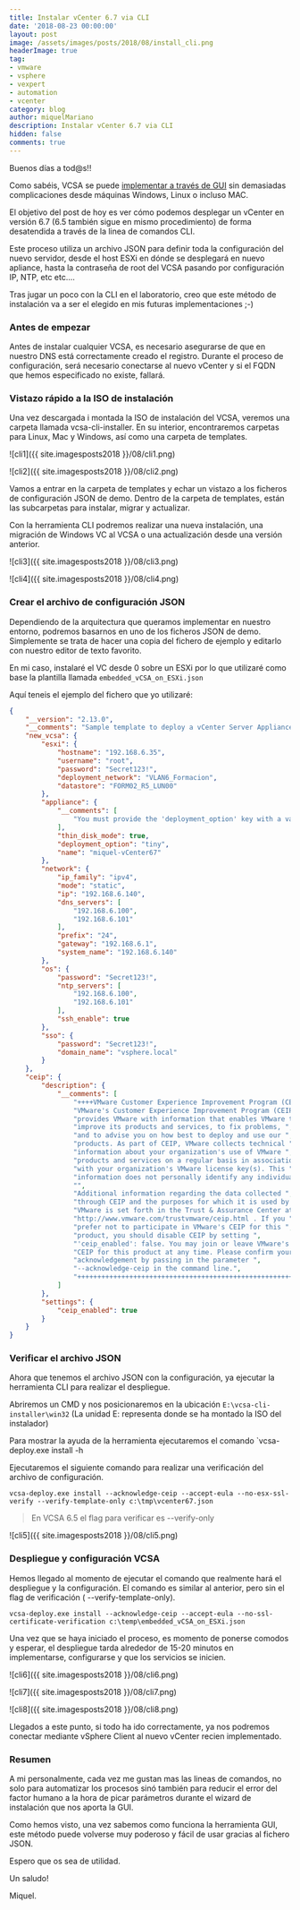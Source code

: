 ```yaml
---
title: Instalar vCenter 6.7 via CLI
date: '2018-08-23 00:00:00'
layout: post
image: /assets/images/posts/2018/08/install_cli.png
headerImage: true
tag:
- vmware
- vsphere
- vexpert
- automation
- vcenter
category: blog
author: miquelMariano
description: Instalar vCenter 6.7 via CLI
hidden: false
comments: true
---
```


Buenos días a tod@s!!

Como sabéis, VCSA se puede [implementar a través de GUI](https://miquelmariano.github.io/2017/07/ncoratutorial-install-vcsa/) sin demasiadas complicaciones desde máquinas Windows, Linux o incluso MAC.

El objetivo del post de hoy es ver cómo podemos desplegar un vCenter en versión 6.7 (6.5 también sigue en mismo procedimiento) de forma desatendida a través de la linea de comandos CLI.

Este proceso utiliza un archivo JSON para definir toda la configuración del nuevo servidor, desde el host ESXi en dónde se desplegará en nuevo apliance, hasta la contraseña de root del VCSA pasando por configuración IP, NTP, etc etc....

Tras jugar un poco con la CLI en el laboratorio, creo que este método de instalación va a ser el elegido en mis futuras implementaciones ;-)

### Antes de empezar

Antes de instalar cualquier VCSA, es necesario asegurarse de que en nuestro DNS está correctamente creado el registro. Durante el proceso de configuración, será necesario conectarse al nuevo vCenter y si el FQDN que hemos especificado no existe, fallará.

### Vistazo rápido a la ISO de instalación

Una vez descargada i montada la ISO de instalación del VCSA, veremos una carpeta llamada vcsa-cli-installer. En su interior, encontraremos carpetas para Linux, Mac y Windows, así como una carpeta de templates.

![cli1]({{ site.imagesposts2018 }}/08/cli1.png)

![cli2]({{ site.imagesposts2018 }}/08/cli2.png)

Vamos a entrar en la carpeta de templates y echar un vistazo a los ficheros de configuración JSON de demo. Dentro de la carpeta de templates, están las subcarpetas para instalar, migrar y actualizar. 

Con la herramienta CLI podremos realizar una nueva instalación, una migración de Windows VC al VCSA o una actualización desde una versión anterior. 

![cli3]({{ site.imagesposts2018 }}/08/cli3.png)

![cli4]({{ site.imagesposts2018 }}/08/cli4.png)

### Crear el archivo de configuración JSON

Dependiendo de la arquitectura que queramos implementar en nuestro entorno, podremos basarnos en uno de los ficheros JSON de demo. Simplemente se trata de hacer una copia del fichero de ejemplo y editarlo con nuestro editor de texto favorito.

En mi caso, instalaré el VC desde 0 sobre un ESXi por lo que utilizaré como base la plantilla llamada `embedded_vCSA_on_ESXi.json` 

Aquí teneis el ejemplo del fichero que yo utilizaré:

```json
{
    "__version": "2.13.0",
    "__comments": "Sample template to deploy a vCenter Server Appliance with an embedded Platform Services Controller on an ESXi host.",
    "new_vcsa": {
        "esxi": {
            "hostname": "192.168.6.35",
            "username": "root",
            "password": "Secret123!",
            "deployment_network": "VLAN6_Formacion",
            "datastore": "FORM02_R5_LUN00"
        },
        "appliance": {
            "__comments": [
                "You must provide the 'deployment_option' key with a value, which will affect the VCSA's configuration parameters, such as the VCSA's number of vCPUs, the memory size, the storage size, and the maximum numbers of ESXi hosts and VMs which can be managed. For a list of acceptable values, run the supported deployment sizes help, i.e. vcsa-deploy --supported-deployment-sizes"
            ],
            "thin_disk_mode": true,
            "deployment_option": "tiny",
            "name": "miquel-vCenter67"
        },
        "network": {
            "ip_family": "ipv4",
            "mode": "static",
            "ip": "192.168.6.140",
            "dns_servers": [
                "192.168.6.100",
                "192.168.6.101"
            ],
            "prefix": "24",
            "gateway": "192.168.6.1",
            "system_name": "192.168.6.140"
        },
        "os": {
            "password": "Secret123!",
            "ntp_servers": [
                "192.168.6.100",
                "192.168.6.101"
            ],
            "ssh_enable": true
        },
        "sso": {
            "password": "Secret123!",
            "domain_name": "vsphere.local"
        }
    },
    "ceip": {
        "description": {
            "__comments": [
                "++++VMware Customer Experience Improvement Program (CEIP)++++",
                "VMware's Customer Experience Improvement Program (CEIP) ",
                "provides VMware with information that enables VMware to ",
                "improve its products and services, to fix problems, ",
                "and to advise you on how best to deploy and use our ",
                "products. As part of CEIP, VMware collects technical ",
                "information about your organization's use of VMware ",
                "products and services on a regular basis in association ",
                "with your organization's VMware license key(s). This ",
                "information does not personally identify any individual. ",
                "",
                "Additional information regarding the data collected ",
                "through CEIP and the purposes for which it is used by ",
                "VMware is set forth in the Trust & Assurance Center at ",
                "http://www.vmware.com/trustvmware/ceip.html . If you ",
                "prefer not to participate in VMware's CEIP for this ",
                "product, you should disable CEIP by setting ",
                "'ceip_enabled': false. You may join or leave VMware's ",
                "CEIP for this product at any time. Please confirm your ",
                "acknowledgement by passing in the parameter ",
                "--acknowledge-ceip in the command line.",
                "++++++++++++++++++++++++++++++++++++++++++++++++++++++++++++++"
            ]
        },
        "settings": {
            "ceip_enabled": true
        }
    }
}
```

### Verificar el archivo JSON

Ahora que tenemos el archivo JSON con la configuración, ya ejecutar la herramienta CLI para realizar el despliegue.

Abriremos un CMD y nos posicionaremos en la ubicación `E:\vcsa-cli-installer\win32` (La unidad E: representa donde se ha montado la ISO del instalador)

Para mostrar la ayuda de la herramienta ejecutaremos el comando `vcsa-deploy.exe install -h

Ejecutaremos el siguiente comando para realizar una verificación del archivo de configuración. 

`vcsa-deploy.exe install --acknowledge-ceip --accept-eula --no-esx-ssl-verify --verify-template-only c:\tmp\vcenter67.json`

> En VCSA 6.5 el flag para verificar es --verify-only

![cli5]({{ site.imagesposts2018 }}/08/cli5.png)

### Despliegue y configuración VCSA

Hemos llegado al momento de ejecutar el comando que realmente hará el despliegue y la configuración. El comando es similar al anterior, pero sin el flag de verificación ( --verify-template-only).

`vcsa-deploy.exe install --acknowledge-ceip --accept-eula --no-ssl-certificate-verification c:\temp\embedded_vCSA_on_ESXi.json`

Una vez que se haya iniciado el proceso, es momento de ponerse comodos y esperar, el despliegue tarda alrededor de 15-20 minutos en implementarse, configurarse y que los servicios se inicien.

![cli6]({{ site.imagesposts2018 }}/08/cli6.png)

![cli7]({{ site.imagesposts2018 }}/08/cli7.png)

![cli8]({{ site.imagesposts2018 }}/08/cli8.png)

Llegados a este punto, si todo ha ido correctamente, ya nos podremos conectar mediante vSphere Client al nuevo vCenter recien implementado.

### Resumen

A mi personalmente, cada vez me gustan mas las lineas de comandos, no solo para automatizar los procesos sinó también para reducir el error del factor humano a la hora de picar parámetros durante el wizard de instalación que nos aporta la GUI.

Como hemos visto, una vez sabemos como funciona la herramienta GUI, este método puede volverse muy poderoso y fácil de usar gracias al fichero JSON.

Espero que os sea de utilidad.

Un saludo!

Miquel.



